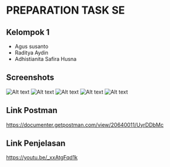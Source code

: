 # PREPARATION TASK SE #

## Kelompok 1 ##
* Agus susanto
* Raditya Aydin
* Adhistianita Safira Husna

## Screenshots ##
![Alt text](https://s3.us-west-2.amazonaws.com/secure.notion-static.com/60baae90-2972-4695-bb07-975a5dcbb91f/Screenshot_2022-05-01_152725.png?X-Amz-Algorithm=AWS4-HMAC-SHA256&X-Amz-Content-Sha256=UNSIGNED-PAYLOAD&X-Amz-Credential=AKIAT73L2G45EIPT3X45%2F20220501%2Fus-west-2%2Fs3%2Faws4_request&X-Amz-Date=20220501T082906Z&X-Amz-Expires=86400&X-Amz-Signature=392d106913ed374209cd59de1ea9e1b6faf204d4d916c536890b1b7cde568929&X-Amz-SignedHeaders=host&response-content-disposition=filename%20%3D%22Screenshot%25202022-05-01%2520152725.png%22&x-id=GetObject "Section Home")
![Alt text](https://s3.us-west-2.amazonaws.com/secure.notion-static.com/b47b118a-3ec8-4e8c-8ffb-47bc353f801e/Screenshot_2022-05-01_152715.png?X-Amz-Algorithm=AWS4-HMAC-SHA256&X-Amz-Content-Sha256=UNSIGNED-PAYLOAD&X-Amz-Credential=AKIAT73L2G45EIPT3X45%2F20220501%2Fus-west-2%2Fs3%2Faws4_request&X-Amz-Date=20220501T083119Z&X-Amz-Expires=86400&X-Amz-Signature=9c06a717b5b7217a5a7852e6de9101e3185859bb76a37886909be18013e6ff72&X-Amz-SignedHeaders=host&response-content-disposition=filename%20%3D%22Screenshot%25202022-05-01%2520152715.png%22&x-id=GetObject "Section About Us")
![Alt text](https://s3.us-west-2.amazonaws.com/secure.notion-static.com/93c03116-4fab-40db-bfc7-1d2817fbda28/Screenshot_2022-05-01_152732.png?X-Amz-Algorithm=AWS4-HMAC-SHA256&X-Amz-Content-Sha256=UNSIGNED-PAYLOAD&X-Amz-Credential=AKIAT73L2G45EIPT3X45%2F20220501%2Fus-west-2%2Fs3%2Faws4_request&X-Amz-Date=20220501T083235Z&X-Amz-Expires=86400&X-Amz-Signature=40010da2f6f2d7bf658cacf12268610b51568bccffdc41778fe0dbf71d93fe7a&X-Amz-SignedHeaders=host&response-content-disposition=filename%20%3D%22Screenshot%25202022-05-01%2520152732.png%22&x-id=GetObject "Stories List")
![Alt text](https://s3.us-west-2.amazonaws.com/secure.notion-static.com/a3e11305-01df-4b8e-b5c5-211ad2429ea8/Screenshot_2022-05-01_152748.png?X-Amz-Algorithm=AWS4-HMAC-SHA256&X-Amz-Content-Sha256=UNSIGNED-PAYLOAD&X-Amz-Credential=AKIAT73L2G45EIPT3X45%2F20220501%2Fus-west-2%2Fs3%2Faws4_request&X-Amz-Date=20220501T083333Z&X-Amz-Expires=86400&X-Amz-Signature=87dffe9bc8bbd43a8ce2501c8c892eddb93b7d5c2c2bf4006fad2d737249f982&X-Amz-SignedHeaders=host&response-content-disposition=filename%20%3D%22Screenshot%25202022-05-01%2520152748.png%22&x-id=GetObject "Form")
![Alt text](https://s3.us-west-2.amazonaws.com/secure.notion-static.com/3762a257-ed33-4e47-8084-a9bd31125009/Screenshot_2022-05-01_152753.png?X-Amz-Algorithm=AWS4-HMAC-SHA256&X-Amz-Content-Sha256=UNSIGNED-PAYLOAD&X-Amz-Credential=AKIAT73L2G45EIPT3X45%2F20220501%2Fus-west-2%2Fs3%2Faws4_request&X-Amz-Date=20220501T083436Z&X-Amz-Expires=86400&X-Amz-Signature=abc1d3161522054525a1c25b86251dd2a49613ad5cf3b80e66bac26f9fee3e67&X-Amz-SignedHeaders=host&response-content-disposition=filename%20%3D%22Screenshot%25202022-05-01%2520152753.png%22&x-id=GetObject "Show Detail Article")

## Link Postman ##
https://documenter.getpostman.com/view/20640011/UyrDDbMc

## Link Penjelasan ##
https://youtu.be/_xxAtgFqd1k
